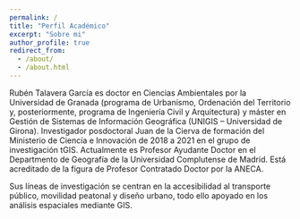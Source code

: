 ```yaml
---
permalink: /
title: "Perfil Académico"
excerpt: "Sobre mi"
author_profile: true
redirect_from:
  - /about/
  - /about.html
---
```


Rubén Talavera García es doctor en Ciencias Ambientales por la Universidad de Granada (programa de Urbanismo, Ordenación del Territorio y, posteriormente, programa de Ingeniería Civil y Arquitectura) y máster en Gestión de Sistemas de Información Geográfica (UNIGIS – Universidad de Girona). Investigador posdoctoral Juan de la Cierva de formación del Ministerio de Ciencia e Innovación de 2018 a 2021 en el grupo de investigación tGIS. Actualmente es Profesor Ayudante Doctor en el Departmento de Geografía de la Universidad Complutense de Madrid. Está acreditado de la figura de Profesor Contratado Doctor por la ANECA.

Sus líneas de investigación se centran en la accesibilidad al transporte público, movilidad peatonal y diseño urbano, todo ello apoyado en los análisis espaciales mediante GIS.
